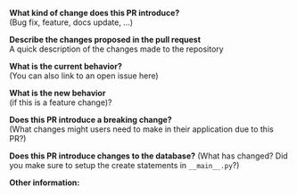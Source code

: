 **What kind of change does this PR introduce?**  
(Bug fix, feature, docs update, ...)

**Describe the changes proposed in the pull request**  
A quick description of the changes made to the repository

**What is the current behavior?**  
(You can also link to an open issue here)

**What is the new behavior**  
(if this is a feature change)?

**Does this PR introduce a breaking change?**  
(What changes might users need to make in their application due to this PR?)

**Does this PR introduce changes to the database?**
(What has changed? Did you make sure to setup the create statements in `__main__.py`?)

**Other information:** 


